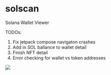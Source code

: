 # solscan

Solana Wallet Viewer

TODOs:
1. Fix jetpack compose navigaton crashes
2. Add in SOL ballance to wallet detail
3. Finish NFT detail
4. Error checking for wallet vs token addresses

![](https://media.giphy.com/media/bjTRBSkC7qCog5wUyl/giphy.gif)

